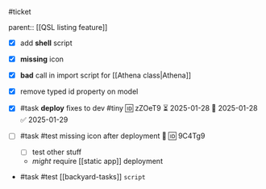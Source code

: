 #ticket 

parent:: [[QSL listing feature]]

- [x] add **shell** script
- [x]  **missing** icon
- [x] **bad** call in import script for [[Athena class|Athena]]
- [x] remove typed id property on model

- [x] #task **deploy** fixes to dev #tiny 🆔 zZOeT9 ⏳ 2025-01-28 📅 2025-01-28 ✅ 2025-01-29
- [ ] #task #test missing icon after deployment 🧪 🆔 9C4Tg9
	- [ ] test other stuff
	- *might* require [[static app]] deployment
- #task #test [[backyard-tasks]] `script`
